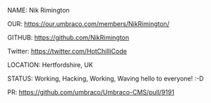 NAME: Nik Rimington

OUR: https://our.umbraco.com/members/NikRimington/

GITHUB: https://github.com/NikRimington

Twitter: https://twitter.com/HotChilliCode

LOCATION: Hertfordshire, UK

STATUS: Working, Hacking, Working, Waving hello to everyone! :-D

PR: https://github.com/umbraco/Umbraco-CMS/pull/9191
